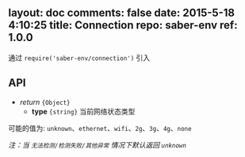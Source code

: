 layout: doc
comments: false
date: 2015-5-18 4:10:25
title: Connection
repo: saber-env
ref: 1.0.0
---

通过 `require('saber-env/connection')` 引入

## API

* _return_ `{Object}`
    * **type** `{string}` 当前网络状态类型

可能的值为: `unknown`、`ethernet`、`wifi`、`2g`、`3g`、`4g`、`none`

_注：当 `无法检测/检测失败/其他异常` 情况下默认返回 `unknown`_